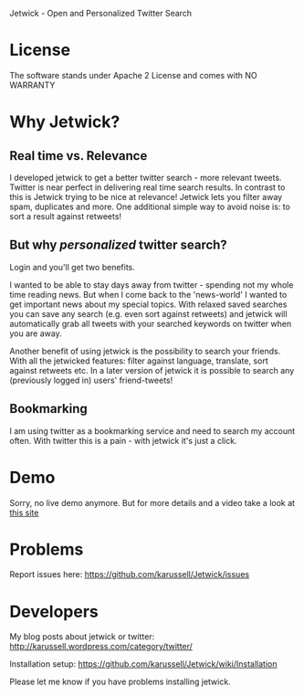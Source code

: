 Jetwick - Open and Personalized Twitter Search

# License

The software stands under Apache 2 License and comes with NO WARRANTY

# Why Jetwick?

## Real time vs. Relevance

I developed jetwick to get a better twitter search - more relevant tweets. 
Twitter is near perfect in delivering real time search results. 
In contrast to this is Jetwick trying to be nice at relevance! Jetwick lets you 
filter away spam, duplicates and more. One additional simple way to avoid 
noise is: to sort a result against retweets!

## But why *personalized* twitter search?

Login and you'll get two benefits.

I wanted to be able to stay days away from twitter - spending not my whole time
reading news. But when I come back to the 'news-world' I wanted to get important 
news about my special topics. With relaxed saved searches you can save any 
search (e.g. even sort against retweets) and jetwick will automatically grab all 
tweets with your searched keywords on twitter when you are away.

Another benefit of using jetwick is the possibility to search your friends. With 
all the jetwicked features: filter against language, translate, sort against 
retweets etc. In a later version of jetwick it is possible to search any 
(previously logged in) users' friend-tweets!

## Bookmarking

I am using twitter as a bookmarking service and need to search my account often.
With twitter this is a pain - with jetwick it's just a click.

# Demo

Sorry, no live demo anymore. But for more details and a video take a look at [this site](http://pannous.com/products/jetwick-twitter-search-2/)

# Problems

Report issues here: https://github.com/karussell/Jetwick/issues

# Developers

My blog posts about jetwick or twitter:
http://karussell.wordpress.com/category/twitter/

Installation setup:
https://github.com/karussell/Jetwick/wiki/Installation

Please let me know if you have problems installing jetwick.
